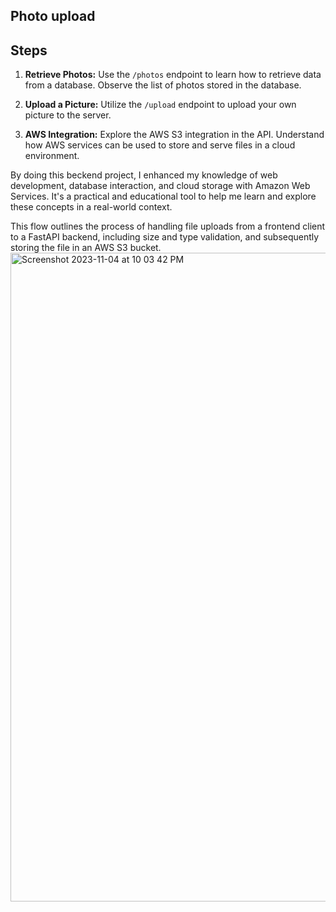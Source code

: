 ## Photo upload

## Steps

1. **Retrieve Photos:** Use the `/photos` endpoint to learn how to retrieve data from a database. Observe the list of photos stored in the database.

2. **Upload a Picture:** Utilize the `/upload` endpoint to upload your own picture to the server. 

3. **AWS Integration:** Explore the AWS S3 integration in the API. Understand how AWS services can be used to store and serve files in a cloud environment.

By doing this beckend project, I enhanced my knowledge of web development, database interaction, and cloud storage with Amazon Web Services. It's a practical and educational tool to help me learn and explore these concepts in a real-world context.

This flow outlines the process of handling file uploads from a frontend client to a FastAPI backend, including size and type validation, and subsequently storing the file in an AWS S3 bucket.
<img width="1038" alt="Screenshot 2023-11-04 at 10 03 42 PM" src="https://github.com/MagdaSlifierz/photo_upload/assets/49603115/b524cd11-6ccc-47a9-b1c6-0dc110bd34b2">
